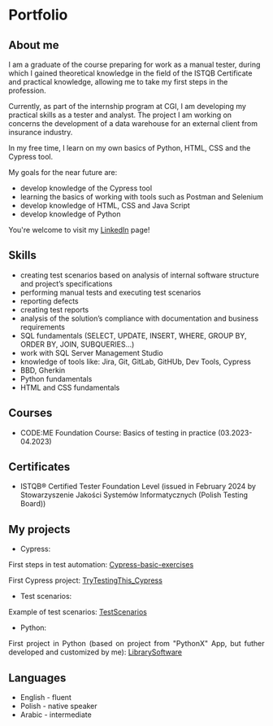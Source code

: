 # Portfolio

## About me

I am a graduate of the course preparing for work as a manual tester, during which I gained theoretical knowledge in the field of the ISTQB Certificate and practical knowledge, allowing me to
take my first steps in the profession.

Currently, as part of the internship program at CGI, I am developing my practical skills as a tester and analyst. The project I am working on concerns the development of a data warehouse for an
external client from insurance industry.

In my free time, I learn on my own basics of Python, HTML, CSS and the Cypress tool.

My goals for the near future are:
- develop knowledge of the Cypress tool
- learning the basics of working with tools such as Postman and Selenium
- develop knowledge of HTML, CSS and Java Script
- develop knowledge of Python

<p align="justify">You're welcome to visit my <a href="www.linkedin.com/in/małgorzata-doniec-715576216">LinkedIn</a> page! </p>

## Skills

- creating test scenarios based on analysis of internal software structure and project’s specifications
- performing manual tests and executing test scenarios
- reporting defects
- creating test reports
- analysis of the solution’s compliance with documentation and business requirements
- SQL fundamentals (SELECT, UPDATE, INSERT, WHERE, GROUP BY, ORDER BY, JOIN, SUBQUERIES...)
- work with SQL Server Management Studio
- knowledge of tools like: Jira, Git, GitLab, GitHUb, Dev Tools, Cypress
- BBD, Gherkin
- Python fundamentals
- HTML and CSS fundamentals

## Courses
- CODE:ME Foundation Course: Basics of testing in practice (03.2023-04.2023)

## Certificates
- ISTQB® Certified Tester Foundation Level (issued in February 2024 by Stowarzyszenie Jakości Systemów Informatycznych (Polish Testing Board))

## My projects

- Cypress:
<p align="justify">First steps in test automation: <a href="https://github.com/malgorzatadoniec/Cypress-basic-exercises">Cypress-basic-exercises</a></p>
<p align="justify">First Cypress project: <a href="https://github.com/malgorzatadoniec/TryTestingThis_Cypress">TryTestingThis_Cypress</a></p>

- Test scenarios:
<p align="justify">Example of test scenarios: <a href="https://github.com/malgorzatadoniec/TestScenarios">TestScenarios</a></p>

- Python:
<p align="justify">First project in Python (based on project from "PythonX" App, but futher developed and customized by me): <a href="https://github.com/malgorzatadoniec/LibrarySoftware-PythonProject">LibrarySoftware</a></p>

## Languages
- English - fluent
- Polish - native speaker
- Arabic - intermediate
